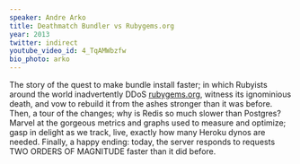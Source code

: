 ```yaml
---
speaker: Andre Arko
title: Deathmatch Bundler vs Rubygems.org
year: 2013
twitter: indirect
youtube_video_id: 4_TqAMWbzfw
bio_photo: arko
---
```


The story of the quest to make bundle install faster; in which Rubyists around the world inadvertently DDoS [rubygems.org](http://rubygems.org), witness its ignominious death, and vow to rebuild it from the ashes stronger than it was before. Then, a tour of the changes; why is Redis so much slower than Postgres? Marvel at the gorgeous metrics and graphs used to measure and optimize; gasp in delight as we track, live, exactly how many Heroku dynos are needed. Finally, a happy ending: today, the server responds to requests TWO ORDERS OF MAGNITUDE faster than it did before.
